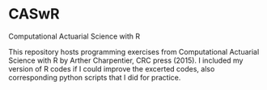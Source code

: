 # CASwR
Computational Actuarial Science with R 

This repository hosts programming exercises from Computational Actuarial Science with R by Arther Charpentier, CRC press (2015). I included my version of R codes if I could improve the excerted codes, also corresponding python scripts that I did for practice.  

